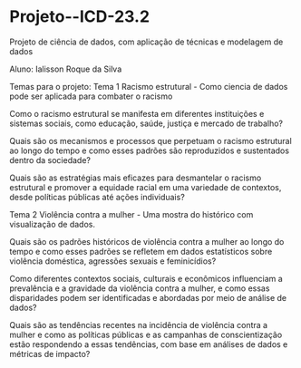 # Projeto--ICD-23.2
Projeto de ciência de dados, com aplicação de técnicas e modelagem de dados


Aluno: Ialisson Roque da Silva

Temas para o projeto: 
Tema 1
Racismo estrutural - Como ciencia de dados pode ser aplicada para combater o racismo

Como o racismo estrutural se manifesta em diferentes instituições e sistemas sociais, como educação, saúde, justiça e mercado de trabalho?

Quais são os mecanismos e processos que perpetuam o racismo estrutural ao longo do tempo e como esses padrões são reproduzidos e sustentados dentro da sociedade?

Quais são as estratégias mais eficazes para desmantelar o racismo estrutural e promover a equidade racial em uma variedade de contextos, desde políticas públicas até ações individuais?






Tema 2 Violência contra a mulher - Uma mostra do histórico com visualização de dados. 

Quais são os padrões históricos de violência contra a mulher ao longo do tempo e como esses padrões se refletem em dados estatísticos sobre violência doméstica, agressões sexuais e feminicídios?

Como diferentes contextos sociais, culturais e econômicos influenciam a prevalência e a gravidade da violência contra a mulher, e como essas disparidades podem ser identificadas e abordadas por meio de análise de dados?

Quais são as tendências recentes na incidência de violência contra a mulher e como as políticas públicas e as campanhas de conscientização estão respondendo a essas tendências, com base em análises de dados e métricas de impacto?

      
